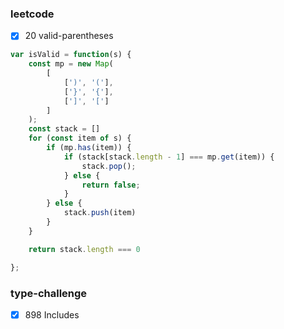 ### leetcode
- [x] 20 valid-parentheses
```javascript
var isValid = function(s) {
    const mp = new Map(
        [
            [')', '('],
            ['}', '{'],
            [']', '[']
        ]
    );
    const stack = []
    for (const item of s) {
        if (mp.has(item)) {
            if (stack[stack.length - 1] === mp.get(item)) {
                stack.pop();
            } else {
                return false;
            }
        } else {
            stack.push(item)
        }
    }

    return stack.length === 0

};
```

### type-challenge

- [x] 898 Includes
